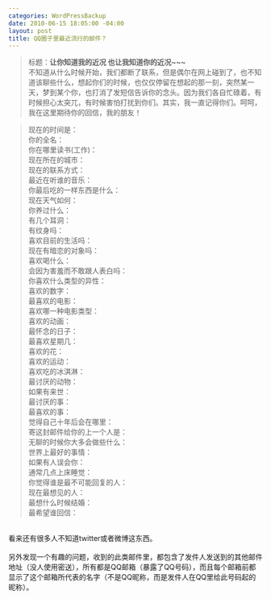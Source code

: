 ```yaml
--- 
categories: WordPressBackup
date: 2010-06-15 18:05:00 -04:00
layout: post
title: QQ圈子里最近流行的邮件？
---
```

<blockquote>标题：<b>让你知道我的近况 也让我知道你的近况~~~</b><br />不知道从什么时候开始，我们都断了联系，但是偶尔在网上碰到了，也不知道该聊些什么，想起你们的时候，也仅仅停留在想起的那一刻，突然某一天，梦到某个你，也打消了发短信告诉你的念头。因为我们各自忙碌着，有时候担心太突兀，有时候害怕打扰到你们。其实，我一直记得你们。呵呵，我在这里期待你的回信，我的朋友！</blockquote><a name='more'></a><blockquote>现在的时间是：<br />你的全名：<br />你在哪里读书(工作)：<br />现在所在的城市：<br />现在的联系方式：<br />最近在听谁的音乐：<br />你最后吃的一样东西是什么：<br />现在天气如何：<br />你养过什么： <br />有几个耳洞：<br />有纹身吗：<br />喜欢目前的生活吗：<br />现在有暗恋的对象吗：<br />喜欢喝什么：<br />会因为害羞而不敢跟人表白吗：<br />你喜欢什么类型的异性：<br />喜欢的数字：<br />最喜欢的电影：<br />喜欢哪一种电影类型：<br />喜欢的动画：<br />最怀念的日子：<br />最喜欢星期几：<br />喜欢的花：<br />喜欢的运动：<br />喜欢吃的冰淇淋：<br />最讨厌的动物：<br />如果有来世：<br />最讨厌的事：<br />最喜欢的事：<br />觉得自己十年后会在哪里：<br />寄这封邮件给你的上一个人是：<br />无聊的时候你大多会做些什么：<br />世界上最好的事情：<br />如果有人误会你：<br />通常几点上床睡觉：<br />你觉得谁是最不可能回复的人：<br />现在最想见的人：<br />最想什么时候结婚：<br />最希望谁回信：</blockquote><br />看来还有很多人不知道twitter或者微博这东西。<br /><br />另外发现一个有趣的问题，收到的此类邮件里，都包含了发件人发送到的其他邮件地址（没人使用密送），所有都是QQ邮箱（暴露了QQ号码），而且每个邮箱前都显示了这个邮箱所代表的名字（不是QQ昵称，而是发件人在QQ里给此号码起的昵称）。
